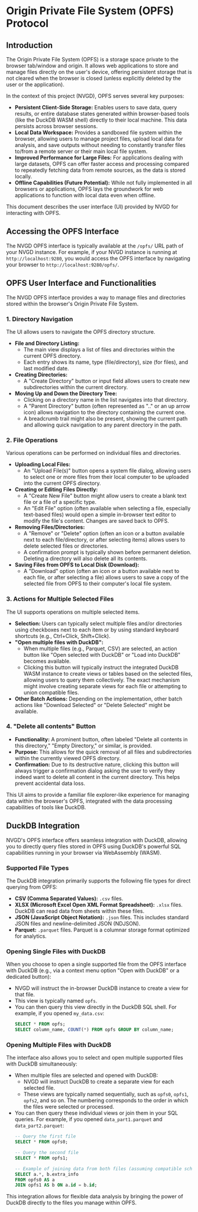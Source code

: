 # Origin Private File System (OPFS) Protocol

## Introduction

The Origin Private File System (OPFS) is a storage space private to the browser tab/window and origin. It allows web applications to store and manage files directly on the user's device, offering persistent storage that is not cleared when the browser is closed (unless explicitly deleted by the user or the application).

In the context of this project (NVGD), OPFS serves several key purposes:

*   **Persistent Client-Side Storage:** Enables users to save data, query results, or entire database states generated within browser-based tools (like the DuckDB WASM shell) directly to their local machine. This data persists across browser sessions.
*   **Local Data Workspace:** Provides a sandboxed file system within the browser, allowing users to manage project files, upload local data for analysis, and save outputs without needing to constantly transfer files to/from a remote server or their main local file system.
*   **Improved Performance for Large Files:** For applications dealing with large datasets, OPFS can offer faster access and processing compared to repeatedly fetching data from remote sources, as the data is stored locally.
*   **Offline Capabilities (Future Potential):** While not fully implemented in all browsers or applications, OPFS lays the groundwork for web applications to function with local data even when offline.

This document describes the user interface (UI) provided by NVGD for interacting with OPFS.

## Accessing the OPFS Interface

The NVGD OPFS interface is typically available at the `/opfs/` URL path of your NVGD instance. For example, if your NVGD instance is running at `http://localhost:9280`, you would access the OPFS interface by navigating your browser to `http://localhost:9280/opfs/`.

## OPFS User Interface and Functionalities

The NVGD OPFS interface provides a way to manage files and directories stored within the browser's Origin Private File System.

### 1. Directory Navigation

The UI allows users to navigate the OPFS directory structure.

*   **File and Directory Listing:**
    *   The main view displays a list of files and directories within the current OPFS directory.
    *   Each entry shows its name, type (file/directory), size (for files), and last modified date.
*   **Creating Directories:**
    *   A "Create Directory" button or input field allows users to create new subdirectories within the current directory.
*   **Moving Up and Down the Directory Tree:**
    *   Clicking on a directory name in the list navigates into that directory.
    *   A "Parent Directory" button (often represented as ".." or an up arrow icon) allows navigation to the directory containing the current one.
    *   A breadcrumb trail might also be present, showing the current path and allowing quick navigation to any parent directory in the path.

### 2. File Operations

Various operations can be performed on individual files and directories.

*   **Uploading Local Files:**
    *   An "Upload File(s)" button opens a system file dialog, allowing users to select one or more files from their local computer to be uploaded into the current OPFS directory.
*   **Creating or Editing Files Directly:**
    *   A "Create New File" button might allow users to create a blank text file or a file of a specific type.
    *   An "Edit File" option (often available when selecting a file, especially text-based files) would open a simple in-browser text editor to modify the file's content. Changes are saved back to OPFS.
*   **Removing Files/Directories:**
    *   A "Remove" or "Delete" option (often an icon or a button available next to each file/directory, or after selecting items) allows users to delete selected files or directories.
    *   A confirmation prompt is typically shown before permanent deletion. Deleting a directory will also delete all its contents.
*   **Saving Files from OPFS to Local Disk (Download):**
    *   A "Download" option (often an icon or a button available next to each file, or after selecting a file) allows users to save a copy of the selected file from OPFS to their computer's local file system.

### 3. Actions for Multiple Selected Files

The UI supports operations on multiple selected items.

*   **Selection:** Users can typically select multiple files and/or directories using checkboxes next to each item or by using standard keyboard shortcuts (e.g., Ctrl+Click, Shift+Click).
*   **"Open multiple files with DuckDB":**
    *   When multiple files (e.g., Parquet, CSV) are selected, an action button like "Open selected with DuckDB" or "Load into DuckDB" becomes available.
    *   Clicking this button will typically instruct the integrated DuckDB WASM instance to create views or tables based on the selected files, allowing users to query them collectively. The exact mechanism might involve creating separate views for each file or attempting to union compatible files.
*   **Other Batch Actions:** Depending on the implementation, other batch actions like "Download Selected" or "Delete Selected" might be available.

### 4. "Delete all contents" Button

*   **Functionality:** A prominent button, often labeled "Delete all contents in this directory," "Empty Directory," or similar, is provided.
*   **Purpose:** This allows for the quick removal of all files and subdirectories within the currently viewed OPFS directory.
*   **Confirmation:** Due to its destructive nature, clicking this button will always trigger a confirmation dialog asking the user to verify they indeed want to delete all content in the current directory. This helps prevent accidental data loss.

This UI aims to provide a familiar file explorer-like experience for managing data within the browser's OPFS, integrated with the data processing capabilities of tools like DuckDB.

## DuckDB Integration

NVGD's OPFS interface offers seamless integration with DuckDB, allowing you to directly query files stored in OPFS using DuckDB's powerful SQL capabilities running in your browser via WebAssembly (WASM).

### Supported File Types

The DuckDB integration primarily supports the following file types for direct querying from OPFS:

*   **CSV (Comma Separated Values):** `.csv` files.
*   **XLSX (Microsoft Excel Open XML Format Spreadsheet):** `.xlsx` files. DuckDB can read data from sheets within these files.
*   **JSON (JavaScript Object Notation):** `.json` files. This includes standard JSON files and newline-delimited JSON (NDJSON).
*   **Parquet:** `.parquet` files. Parquet is a columnar storage format optimized for analytics.

### Opening Single Files with DuckDB

When you choose to open a single supported file from the OPFS interface with DuckDB (e.g., via a context menu option "Open with DuckDB" or a dedicated button):

*   NVGD will instruct the in-browser DuckDB instance to create a view for that file.
*   This view is typically named `opfs`.
*   You can then query this view directly in the DuckDB SQL shell. For example, if you opened `my_data.csv`:
    ```sql
    SELECT * FROM opfs;
    SELECT column_name, COUNT(*) FROM opfs GROUP BY column_name;
    ```

### Opening Multiple Files with DuckDB

The interface also allows you to select and open multiple supported files with DuckDB simultaneously:

*   When multiple files are selected and opened with DuckDB:
    *   NVGD will instruct DuckDB to create a separate view for each selected file.
    *   These views are typically named sequentially, such as `opfs0`, `opfs1`, `opfs2`, and so on. The numbering corresponds to the order in which the files were selected or processed.
*   You can then query these individual views or join them in your SQL queries. For example, if you opened `data_part1.parquet` and `data_part2.parquet`:
    ```sql
    -- Query the first file
    SELECT * FROM opfs0;

    -- Query the second file
    SELECT * FROM opfs1;

    -- Example of joining data from both files (assuming compatible schemas)
    SELECT a.*, b.extra_info
    FROM opfs0 AS a
    JOIN opfs1 AS b ON a.id = b.id;
    ```
This integration allows for flexible data analysis by bringing the power of DuckDB directly to the files you manage within OPFS.

